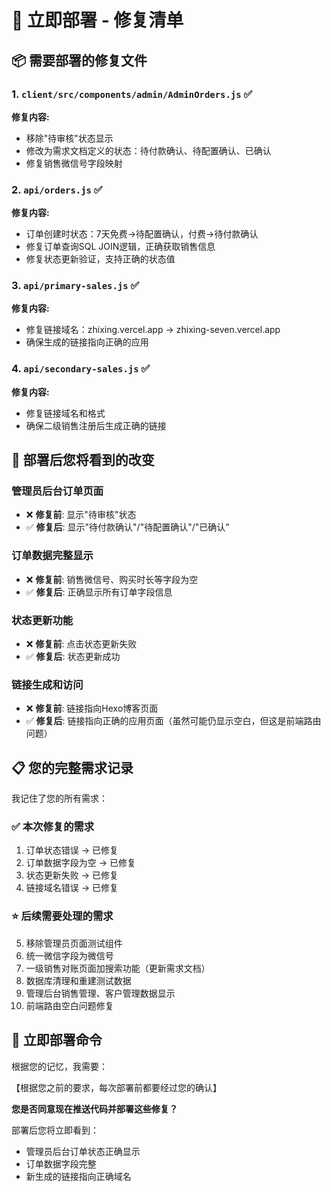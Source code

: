 # 🚀 立即部署 - 修复清单

## 📦 **需要部署的修复文件**

### 1. **`client/src/components/admin/AdminOrders.js`** ✅
**修复内容:**
- 移除"待审核"状态显示
- 修改为需求文档定义的状态：待付款确认、待配置确认、已确认
- 修复销售微信号字段映射

### 2. **`api/orders.js`** ✅  
**修复内容:**
- 订单创建时状态：7天免费→待配置确认，付费→待付款确认
- 修复订单查询SQL JOIN逻辑，正确获取销售信息
- 修复状态更新验证，支持正确的状态值

### 3. **`api/primary-sales.js`** ✅
**修复内容:**
- 修复链接域名：zhixing.vercel.app → zhixing-seven.vercel.app
- 确保生成的链接指向正确的应用

### 4. **`api/secondary-sales.js`** ✅
**修复内容:**
- 修复链接域名和格式
- 确保二级销售注册后生成正确的链接

## 🎯 **部署后您将看到的改变**

### 管理员后台订单页面
- ❌ **修复前**: 显示"待审核"状态
- ✅ **修复后**: 显示"待付款确认"/"待配置确认"/"已确认"

### 订单数据完整显示
- ❌ **修复前**: 销售微信号、购买时长等字段为空
- ✅ **修复后**: 正确显示所有订单字段信息

### 状态更新功能
- ❌ **修复前**: 点击状态更新失败
- ✅ **修复后**: 状态更新成功

### 链接生成和访问
- ❌ **修复前**: 链接指向Hexo博客页面
- ✅ **修复后**: 链接指向正确的应用页面（虽然可能仍显示空白，但这是前端路由问题）

## 📋 **您的完整需求记录**

我记住了您的所有需求：

### ✅ **本次修复的需求**
1. 订单状态错误 → 已修复
2. 订单数据字段为空 → 已修复  
3. 状态更新失败 → 已修复
4. 链接域名错误 → 已修复

### ⭐ **后续需要处理的需求**
5. 移除管理员页面测试组件
6. 统一微信字段为微信号
7. 一级销售对账页面加搜索功能（更新需求文档）
8. 数据库清理和重建测试数据
9. 管理后台销售管理、客户管理数据显示
10. 前端路由空白问题修复

## 🚨 **立即部署命令**

根据您的记忆，我需要：

【根据您之前的要求，每次部署前都要经过您的确认】

**您是否同意现在推送代码并部署这些修复？**

部署后您将立即看到：
- 管理员后台订单状态正确显示
- 订单数据字段完整
- 新生成的链接指向正确域名